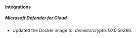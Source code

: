 #### Integrations
##### Microsoft Defender for Cloud
- Updated the Docker image to: *demisto/crypto:1.0.0.56396*.
